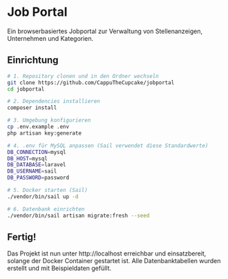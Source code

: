 # Job Portal

Ein browserbasiertes Jobportal zur Verwaltung von Stellenanzeigen, Unternehmen und Kategorien.

## Einrichtung

```bash
# 1. Repository clonen und in den Ordner wechseln
git clone https://github.com/CappuTheCupcake/jobportal
cd jobportal

# 2. Dependencies installieren
composer install

# 3. Umgebung konfigurieren
cp .env.example .env
php artisan key:generate

# 4. .env für MySQL anpassen (Sail verwendet diese Standardwerte)
DB_CONNECTION=mysql
DB_HOST=mysql
DB_DATABASE=laravel
DB_USERNAME=sail
DB_PASSWORD=password

# 5. Docker starten (Sail)
./vendor/bin/sail up -d

# 6. Datenbank einrichten
./vendor/bin/sail artisan migrate:fresh --seed
```

## Fertig!

Das Projekt ist nun unter http://localhost erreichbar und einsatzbereit, solange der Docker Container gestartet ist. Alle Datenbanktabellen wurden erstellt und mit Beispieldaten gefüllt.